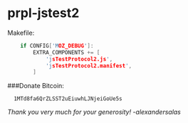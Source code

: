 prpl-jstest2
============

Makefile:

```cpp
	if CONFIG['MOZ_DEBUG']:
		EXTRA_COMPONENTS += [
			'jsTestProtocol2.js',
			'jsTestProtocol2.manifest',
		]
```

###Donate Bitcoin:
      
      1MTd8fa6QrZLSST2uEiuwhLJNjeiGoUe5s
      
_Thank you very much for your generosity! -alexandersalas_
